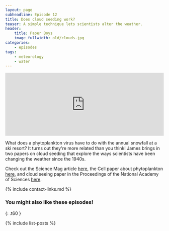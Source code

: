 ```yaml
---
layout: page
subheadline: Episode 12
title: Does cloud seeding work?
teaser: A simple technique lets scientists alter the weather.
header:
    title: Paper Boys
    image_fullwidth: old/clouds.jpg
categories:
    - episodes
tags:
    - meteorology
    - water
---
```


<iframe src="https://pinecast.com/player/48c51024-6e07-4b21-981c-e5c03b2be46d?theme=thick" seamless height="200" style="border:0" class="pinecast-embed" frameborder="0" width="100%"></iframe>

What does a phytoplankton virus have to do with the annual snowfall at a ski resort? It turns out they're more related than you think! James brings in two papers on cloud seeding that explore the ways scientists have been changing the weather since the 1940s.

Check out the Science Mag article [here](http://www.sciencemag.org/news/2018/08/alga-may-be-seeding-world-s-skies-clouds), the Cell paper about phytoplankton [here](https://www.cell.com/iscience/fulltext/S2589-0042(18)30105-6), and cloud seeing paper in the Proceedings of the National Academy of Sciences [here](http://www.pnas.org/content/115/6/1168).


{% include contact-links.md %}


### You might also like these episodes!
{: .t60 }

{% include list-posts %}
